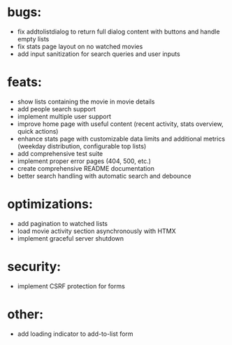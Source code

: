 # bugs:

- fix addtolistdialog to return full dialog content with buttons and handle empty lists
- fix stats page layout on no watched movies
- add input sanitization for search queries and user inputs

# feats:

- show lists containing the movie in movie details
- add people search support
- implement multiple user support
- improve home page with useful content (recent activity, stats overview, quick actions)
- enhance stats page with customizable data limits and additional metrics (weekday distribution, configurable top lists)
- add comprehensive test suite
- implement proper error pages (404, 500, etc.)
- create comprehensive README documentation
- better search handling with automatic search and debounce

# optimizations:

- add pagination to watched lists
- load movie activity section asynchronously with HTMX
- implement graceful server shutdown

# security:

- implement CSRF protection for forms

# other:

- add loading indicator to add-to-list form

